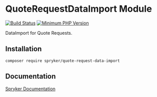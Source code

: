 # QuoteRequestDataImport Module
[![Build Status](https://travis-ci.org/spryker/quote-request-data-import.svg)](https://travis-ci.org/spryker/quote-request-data-import)
[![Minimum PHP Version](https://img.shields.io/badge/php-%3E%3D%207.2-8892BF.svg)](https://php.net/)

DataImport for Quote Requests.

## Installation

```
composer require spryker/quote-request-data-import
```

## Documentation

[Spryker Documentation](https://academy.spryker.com/developing_with_spryker/module_guide/modules.html)
